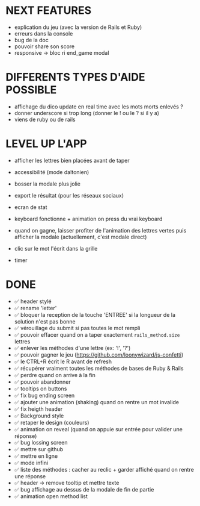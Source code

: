 # NEXT FEATURES
- explication du jeu (avec la version de Rails et Ruby)
- erreurs dans la console
- bug de la doc
- pouvoir share son score
- responsive -> bloc ri end_game modal

# DIFFERENTS TYPES D'AIDE POSSIBLE
- affichage du dico update en real time avec les mots morts enlevés ?
- donner underscore si trop long (donner le ! ou le ? si il y a)
- viens de ruby ou de rails

# LEVEL UP L'APP
- afficher les lettres bien placées avant de taper
- accessibilité (mode daltonien)
- bosser la modale plus jolie
- export le résultat (pour les réseaux sociaux)
- ecran de stat
- keyboard fonctionne + animation on press du vrai keyboard

- quand on gagne, laisser profiter de l'animation des lettres vertes puis afficher la modale (actuellement, c'est modale direct)
- clic sur le mot l'écrit dans la grille
- timer

# DONE
- ✅ header stylé
- ✅ rename 'letter'
- ✅ bloquer la reception de la touche 'ENTREE' si la longueur de la solution n'est pas bonne
- ✅ vérouillage du submit si pas toutes le mot rempli
- ✅ pouvoir effacer quand on a taper exactement `rails_method.size` lettres
- ✅ enlever les méthodes d'une lettre (ex: '!', '?')
- ✅ pouvoir gagner le jeu (https://github.com/loonywizard/js-confetti)
- ✅ le CTRL+R écrit le R avant de refresh
- ✅ récupérer vraiment toutes les méthodes de bases de Ruby & Rails
- ✅ perdre quand on arrive à la fin
- ✅ pouvoir abandonner
- ✅ tooltips on buttons
- ✅ fix bug ending screen
- ✅ ajouter une animation (shaking) quand on rentre un mot invalide
- ✅ fix heigth header
- ✅ Background style
- ✅ retaper le design (couleurs)
- ✅ animation on reveal (quand on appuie sur entrée pour valider une réponse)
- ✅ bug lossing screen
- ✅ mettre sur github
- ✅ mettre en ligne
- ✅ mode infini
- ✅ liste des méthodes : cacher au reclic + garder affiché quand on rentre une réponse
- ✅ header -> remove tooltip et mettre texte
- ✅ bug affichage au dessus de la modale de fin de partie
- ✅ animation open method list